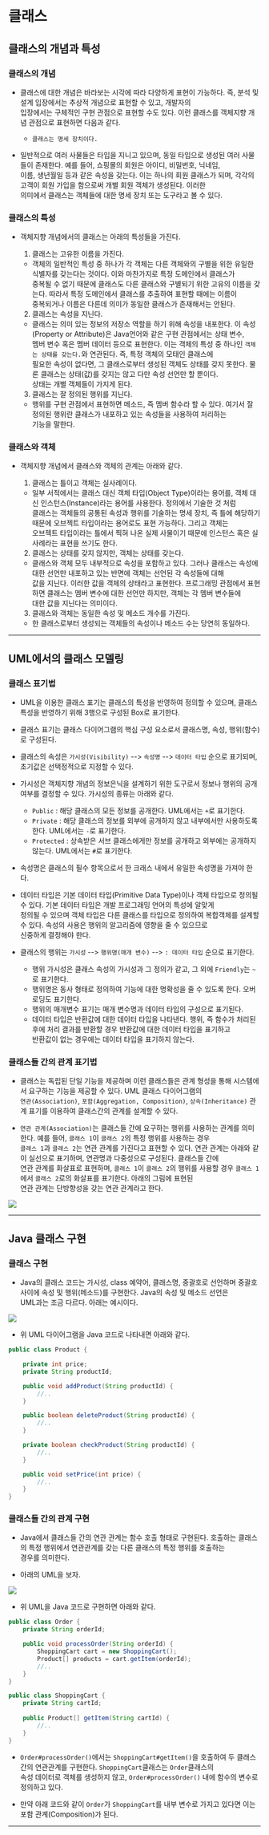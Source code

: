 <h1>클래스</h1>

<h2>클래스의 개념과 특성</h2>

<h3>클래스의 개념</h3>

* 클래스에 대한 개념은 바라보는 시각에 따라 다양하게 표현이 가능하다. 즉, 분석 및 설계 입장에서는 추상적 개념으로 표현할 수 있고, 개발자의   
  입장에서는 구체적인 구현 관점으로 표현할 수도 있다. 이런 클래스를 객체지향 개념 관점으로 표현하면 다음과 같다.
  * `클래스는 명세 장치이다.`

* 일반적으로 여러 사물들은 타입을 지니고 있으며, 동일 타입으로 생성된 여러 사물들이 존재한다. 예를 들어, 쇼핑몰의 회원은 아이디, 비밀번호, 닉네임,   
  이름, 생년월일 등과 같은 속성을 갖는다. 이는 하나의 회원 클래스가 되며, 각각의 고객이 회원 가입을 함으로써 개별 회원 객체가 생성된다. 이러한   
  의미에서 클래스는 객체들에 대한 명세 장치 또는 도구라고 볼 수 있다.

<h3>클래스의 특성</h3>

* 객체지향 개념에서의 클래스는 아래의 특성들을 가진다.

  1. 클래스는 고유한 이름을 가진다.
    * 객체의 일반적인 특성 중 하나가 각 객체는 다른 객체와의 구별을 위한 유일한 식별자를 갖는다는 것이다. 이와 마찬가지로 특정 도메인에서 클래스가   
      중복될 수 없기 때문에 클래스도 다른 클래스와 구별되기 위한 고유의 이름을 갖는다. 따라서 특정 도메인에서 클래스를 추출하여 표현할 때에는 이름이   
      중복되거나 이름은 다른데 의미가 동일한 클래스가 존재해서는 안된다.

  2. 클래스는 속성을 지닌다.
    * 클래스는 의미 있는 정보의 저장소 역할을 하기 위해 속성을 내포한다. 이 속성(Property or Attribute)은 Java언어와 같은 구현 관점에서는 상태 변수,   
      멤버 변수 혹은 멤버 데이터 등으로 표현한다. 이는 객체의 특성 중 하나인 `객체는 상태를 갖는다.`와 연관된다. 즉, 특정 객체의 모태인 클래스에   
      필요한 속성이 없다면, 그 클래스로부터 생성된 객체도 상태를 갖지 못한다. 물론 클래스는 상태(값)를 갖지는 않고 다만 속성 선언만 할 뿐이다.   
      상태는 개별 객체들이 가지게 된다.

  3. 클래스는 잘 정의된 행위를 지닌다.
    * 행위를 구현 관점에서 표현하면 메소드, 즉 멤버 함수라 할 수 있다. 여기서 잘 정의된 행위란 클래스가 내포하고 있는 속성들을 사용하여 처리하는   
      기능을 말한다.

<h3>클래스와 객체</h3>

* 객체지향 개념에서 클래스와 객체의 관계는 아래와 같다.

  1. 클래스는 틀이고 객체는 실사례이다.
    * 일부 서적에서는 클래스 대신 객체 타입(Object Type)이라는 용어를, 객체 대신 인스턴스(Instance)라는 용어를 사용한다. 정의에서 기술한 것 처럼   
      클래스는 객체들의 공통된 속성과 행위를 기술하는 명세 장치, 즉 틀에 해당하기 때문에 오브젝트 타입이라는 용어로도 표현 가능하다. 그리고 객체는   
      오브젝트 타입이라는 틀에서 찍혀 나온 실제 사물이기 때문에 인스턴스 혹은 실사례라는 표현을 쓰기도 한다.

  2. 클래스는 상태를 갖지 않지만, 객체는 상태를 갖는다.
    * 클래스와 객체 모두 내부적으로 속성을 포함하고 있다. 그러나 클래스는 속성에 대한 선언만 내포하고 있는 반면에 객체는 선언된 각 속성들에 대해   
      값을 지닌다. 이러한 값을 객체의 상태라고 표현한다. 프로그래밍 관점에서 표현하면 클래스는 멤버 변수에 대한 선언만 하지만, 객체는 각 멤버 변수들에   
      대한 값을 지닌다는 의미이다.

  3. 클래스와 객체는 동일한 속성 및 메소드 개수를 가진다.
    * 한 클래스로부터 생성되는 객체들의 속성이나 메소드 수는 당연히 동일하다.
<hr/>

<h2>UML에서의 클래스 모델링</h2>

<h3>클래스 표기법</h3>

* UML을 이용한 클래스 표기는 클래스의 특성을 반영하여 정의할 수 있으며, 클래스 특성을 반영하기 위해 3행으로 구성된 Box로 표기한다.

* 클래스 표기는 클래스 다이어그램의 핵심 구성 요소로서 클래스명, 속성, 행위(함수)로 구성된다.

* 클래스의 속성은 `가시성(Visibility)` --> `속성명` --> `데이터 타입` 순으로 표기되며, 초기값은 선택정적으로 지정할 수 있다.

* 가시성은 객체지향 개념의 정보은닉을 설계하기 위한 도구로서 정보나 행위의 공개 여부를 결정할 수 있다. 가시성의 종류는 아래와 같다.
  * `Public` : 해당 클래스의 모든 정보를 공개한다. UML에서는 `+`로 표기한다.
  * `Private` : 해당 클래스의 정보를 외부에 공개하지 않고 내부에서만 사용하도록 한다. UML에서는 `-`로 표기한다.
  * `Protected` : 상속받은 서브 클래스에게만 정보를 공개하고 외부에는 공개하지 않는다. UML에서는 `#`로 표기한다.

* 속성명은 클래스의 필수 항목으로서 한 크래스 내에서 유일한 속성명을 가져야 한다.

* 데이터 타입은 기본 데이터 타입(Primitive Data Type)이나 객체 타입으로 정의될 수 있다. 기본 데이터 타입은 개발 프로그래밍 언어의 특성에 알맞게   
  정의될 수 있으며 객체 타입은 다른 클래스를 타입으로 정의하여 복합객체를 설계할 수 있다. 속성의 사용은 행위의 알고리즘에 영향을 줄 수 있으므로   
  신중하게 결정해야 한다.

* 클래스의 행위는 `가시성` --> `행위명(매개 변수)` --> `: 데이터 타입` 순으로 표기한다.
  * 행위 가시성은 클래스 속성의 가시성과 그 정의가 같고, 그 외에 `Friendly`는 `~`로 표기한다.
  * 행위명은 동사 형태로 정의하여 기능에 대한 명확성을 줄 수 있도록 한다. 오버로딩도 표기한다.
  * 행위의 매개변수 표기는 매개 변수명과 데이터 타입의 구성으로 표기된다.
  * 데이터 타입은 반환값에 대한 데이터 타입을 나타낸다. 행위, 즉 함수가 처리된 후에 처리 결과를 반환할 경우 반환값에 대한 데이터 타입을 표기하고   
    반환값이 없는 경우에는 데이터 타입을 표기하지 않는다.

<h3>클래스들 간의 관계 표기법</h3>

* 클래스는 독립된 단일 기능을 제공하며 이런 클래스들은 관계 형성을 통해 시스템에서 요구하는 기능을 제공할 수 있다. UML 클래스 다이어그램의   
  `연관(Association)`, `포함(Aggregation, Composition)`, `상속(Inheritance)` 관계 표기를 이용하여 클래스간의 관계를 설계할 수 있다.

* `연관 관계(Association)`는 클래스들 간에 요구하는 행위를 사용하는 관계를 의미한다. 예를 들어, `클래스 1`이 `클래스 2`의 특정 행위를 사용하는 경우   
  `클래스 1`과 `클래스 2`는 연관 관계를 가진다고 표현할 수 있다. 연관 관계는 아래와 같이 실선으로 표기하며, 연관명과 다중성으로 구성된다. 클래스들 간에   
  연관 관계를 화살표로 표현하며, `클래스 1`이 `클래스 2`의 행위를 사용할 경우 `클래스 1`에서 `클래스 2`로의 화살표를 표기한다. 아래의 그림에 표현된   
  연관 관계는 단방향성을 갖는 연관 관계라고 한다.

![](2020-10-26-12-51-09.png)

<hr/>

<h2>Java 클래스 구현</h2>

<h3>클래스 구현</h3>

* Java의 클래스 코드는 가시성, class 예약어, 클래스명, 중괄호로 선언하며 중괄호 사이에 속성 및 행위(메소드)를 구현한다. Java의 속성 및 메소드 선언은   
  UML과는 조금 다르다. 아래는 예시이다.

![](2020-10-26-13-07-24.png)

* 위 UML 다이어그램을 Java 코드로 나타내면 아래와 같다.

```java
public class Product {

    private int price;
    private String productId;

    public void addProduct(String productId) {
        //..
    }

    public boolean deleteProduct(String productId) { 
        //..
    }

    private boolean checkProduct(String productId) {
        //..
    }

    public void setPrice(int price) {
        //..
    }
}
```

<h3>클래스들 간의 관계 구현</h3>

* Java에서 클래스들 간의 연관 관계는 함수 호출 형태로 구현된다. 호출하는 클래스의 특정 행위에서 연관관계를 갖는 다른 클래스의 특정 행위를 호출하는   
  경우를 의미한다.

* 아래의 UML을 보자.

![](2020-10-26-13-12-26.png)

* 위 UML을 Java 코드로 구현하면 아래와 같다.
```java
public class Order {
    private String orderId;

    public void processOrder(String orderId) {
        ShoppingCart cart = new ShoppingCart();
        Product[] products = cart.getItem(orderId);
        //..
    }
}

public class ShoppingCart {
    private String cartId;
    
    public Product[] getItem(String cartId) {
        //..
    }
}
```

* `Order#processOrder()`에서는 `ShoppingCart#getItem()`을 호출하여 두 클래스 간의 연관관계를 구현한다. `ShoppingCart`클래스는 `Order`클래스의   
  속성 데이터로 객체를 생성하지 않고, `Order#processOrder()` 내에 함수의 변수로 정의하고 있다.

* 만약 아래 코드와 같이 `Order`가 `ShoppingCart`를 내부 변수로 가지고 있다면 이는 포함 관계(Composition)가 된다.
<hr/>